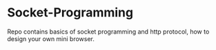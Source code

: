 # Socket-Programming
Repo contains basics of socket programming and http protocol, how to design your own mini browser.
